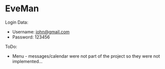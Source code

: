 # EveMan
Login Data:
- Username: john@gmail.com
- Password: 123456

ToDo:
- Menu - messages/calendar were not part of the project so they were not implemented...
